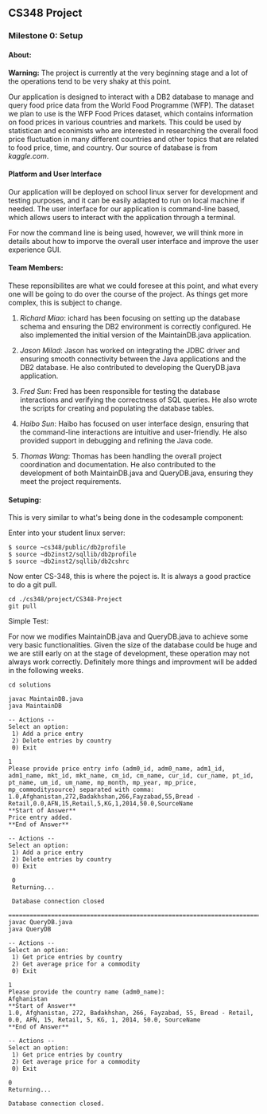 ## CS348 Project

### Milestone 0: Setup

#### About:

**Warning:** The project is currently at the very beginning stage and a lot of the operations tend to be very shaky at this point.

Our application is designed to interact with a DB2 database to manage and query food price data from the World Food Programme (WFP). The dataset we plan to use is the WFP Food Prices dataset, which contains information on food prices in various countries and markets. This could be used by statistican and econimists who are interested in researching the overall food price fluctuation in many different countries and other topics that are related to food price, time, and country. Our source of database is from *kaggle.com*.

#### Platform and User Interface
Our application will be deployed on school linux server for development and testing purposes, and it can be easily adapted to run on local machine if needed. The user interface for our application is command-line based, which allows users to interact with the application through a terminal. 

For now the command line is being used, however, we will think more in details about how to imporve the overall user interface and improve the user experience GUI.

#### Team Members:

These reponsibilites are what we could foresee at this point, and what every one will be going to do over the course of the project. As things get more complex, this is subject to change.

1. *Richard Miao*: ichard has been focusing on setting up the database schema and ensuring the DB2 environment is correctly configured. He also implemented the initial version of the MaintainDB.java application.

2. *Jason Milad*: Jason has worked on integrating the JDBC driver and ensuring smooth connectivity between the Java applications and the DB2 database. He also contributed to developing the QueryDB.java application.

3. *Fred Sun*: Fred has been responsible for testing the database interactions and verifying the correctness of SQL queries. He also wrote the scripts for creating and populating the database tables.

4. *Haibo Sun*: Haibo has focused on user interface design, ensuring that the command-line interactions are intuitive and user-friendly. He also provided support in debugging and refining the Java code.

5. *Thomas Wang*: Thomas has been handling the overall project coordination and documentation. He also contributed to the development of both MaintainDB.java and QueryDB.java, ensuring they meet the project requirements.

#### Setuping:

This is very similar to what's being done in the codesample component:

Enter into your student linux server:
```
$ source ~cs348/public/db2profile
$ source ~db2inst2/sqllib/db2profile
$ source ~db2inst2/sqllib/db2cshrc
```

Now enter CS-348, this is where the poject is. 
It is always a good practice to do a git pull.
```
cd ./cs348/project/CS348-Project
git pull
```

Simple Test:


For now we modifies MaintainDB.java and QueryDB.java to achieve some very basic functionalities. Given the size of the database could be huge and we are still early on at the stage of development, these operation may not always work correctly. Definitely more things and improvment will be added in the following weeks.

```
cd solutions

javac MaintainDB.java
java MaintainDB

-- Actions --
Select an option: 
 1) Add a price entry 
 2) Delete entries by country 
 0) Exit

1
Please provide price entry info (adm0_id, adm0_name, adm1_id, adm1_name, mkt_id, mkt_name, cm_id, cm_name, cur_id, cur_name, pt_id, pt_name, um_id, um_name, mp_month, mp_year, mp_price, mp_commoditysource) separated with comma: 
1.0,Afghanistan,272,Badakhshan,266,Fayzabad,55,Bread - Retail,0.0,AFN,15,Retail,5,KG,1,2014,50.0,SourceName
**Start of Answer**
Price entry added.
**End of Answer**

-- Actions --
Select an option: 
 1) Add a price entry 
 2) Delete entries by country 
 0) Exit
 
 0
 Returning...
 
 Database connection closed
 
==================================================================================
javac QueryDB.java
java QueryDB

-- Actions --
Select an option: 
 1) Get price entries by country
 2) Get average price for a commodity
 0) Exit

1
Please provide the country name (adm0_name): 
Afghanistan
**Start of Answer**
1.0, Afghanistan, 272, Badakhshan, 266, Fayzabad, 55, Bread - Retail, 0.0, AFN, 15, Retail, 5, KG, 1, 2014, 50.0, SourceName
**End of Answer**

-- Actions --
Select an option: 
 1) Get price entries by country
 2) Get average price for a commodity
 0) Exit

0
Returning...

Database connection closed.

```

